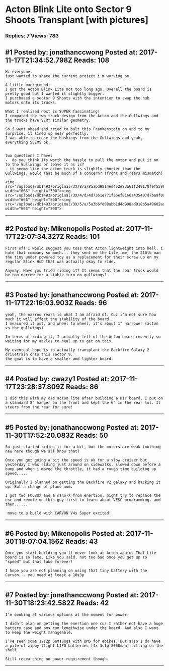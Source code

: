 # Acton Blink Lite onto Sector 9 Shoots Transplant \[with pictures\]

### Replies: 7 Views: 783

## \#1 Posted by: jonathanccwong Posted at: 2017-11-17T21:34:52.798Z Reads: 108

```
Hi everyone,
just wanted to share the current project i'm working on.

A little background:
I got the Acton Blink Lite not too long ago. Overall the board is pretty good but I wanted it slightly bigger.
I purchased a sector 9 Shoots with the intention to swap the hub motors onto its trucks.

What I realized next is SUPER fascinating!
I compared the two truck design from the Acton and the Gullwings and the trucks have VERY similar geometry.

So i went ahead and tried to bolt this Frankenstein on and to my surprise, it lined up near perfectly.
I was able to reuse the bushings from the Gullwings and yeah, everything SEEMS ok.


two questions I have:
-  do you think its worth the hassle to pull the motor and put it on to the Gullwings or leave it as is?
- it seems like the acton truck is slightly shorter than the Gullwings. would that be much of a concern? (front and rears mismatch)

<img src="/uploads/db1493/original/3X/8/a/8aabd9814ed452e23a61f249170fef55966b0d4f.JPG" width="666" height="500"><img src="/uploads/db1493/original/3X/4/d/4d7361e771f36ef8166a435407d7ba9f0d6ae477.JPG" width="666" height="500"><img src="/uploads/db1493/original/3X/5/a/5a3b6fd08abb1d4d998ad918b5a49602aa585d9b.JPG" width="666" height="500">
```

---
## \#2 Posted by: Mikenopolis Posted at: 2017-11-17T22:07:34.327Z Reads: 101

```
First off I would suggest you toss that Acton lightweight into hell. I hate that company so much... they sent me the Lite, me, the 210lb man the tiny under powered toy as a replacement for their screw up on my regular Blink Hub that was actually okay to ride.

Anyway, Have you tried riding it? It seems that the rear truck would be too narrow for a stable turn on gullwings?
```

---
## \#3 Posted by: jonathanccwong Posted at: 2017-11-17T22:16:03.903Z Reads: 96

```
yeah, the narrow rears is what I am afraid of. Cuz i'm not sure how much it will affect the stability of the board.
I measured it out, and wheel to wheel, it's about 1" narrower (acton vs the gullwings)

In terms of riding it, I actually fell of the Acton board recently so waiting for my ankles to heal up to get on this.

My eventual hope is to actually transplant the Backfire Galaxy 2 drivetrain onto this sector 9.
the goal is to have a smaller and lighter board.
```

---
## \#4 Posted by: cwazy1 Posted at: 2017-11-17T23:28:37.809Z Reads: 86

```
I did this with my old acton lite after building a DIY board. I put on a standard 8" hanger on the front and kept the 6" in the rear lol. It steers from the rear for sure!
```

---
## \#5 Posted by: jonathanccwong Posted at: 2017-11-30T17:52:20.083Z Reads: 50

```
So just started riding it for a bit, but the motors are weak (nothing new here though we all know that)

Once you get going a bit the speed is ok for a slow cruiser but 
yesterday I was riding just around on sidewalks, slowed down before a bump and when i moved the throttle, it had a rough time building up speed.....

Originally I planned on getting the Backfire V2 galaxy and hacking it up. But a change of plans now.

I got two FOCBOX and a nano-X from enertion, might try to replace the esc and remote on this guy first to learn about VESC programming. and then......

 move to a build with CARVON V4s Super excited!
```

---
## \#6 Posted by: Mikenopolis Posted at: 2017-11-30T18:07:04.156Z Reads: 43

```
Once you start building you'll never look at Acton again. That Lite board is so lame. Like you said, not too bad once you get up to "speed" but that take forever!

I hope you are not planning on using that tiny battery with the Carvon... you need at least a 10s3p
```

---
## \#7 Posted by: jonathanccwong Posted at: 2017-11-30T18:23:42.582Z Reads: 42

```
I’m oooking at various options at the moment for power. 

I didn’t plan on getting the enertion one cuz I rather not have a huge battery case and bms run lengthwise under the board. And also I want to keep the weight manageable.

I’ve seen some 12s2p Samsungs with BMS for ebikes. But also I do have a pile of zippy flight LIPO batteries (4x 3s1p 8000mah) sitting on the shelf.

Still researching on power requirement though.
```

---
